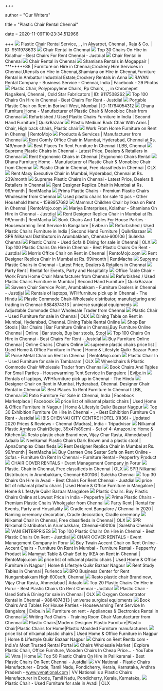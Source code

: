 +++
        
author = "Our Writers"
        
title = "Plastic Chair Rental Chennai"
        
date = 2020-11-09T10:23:34.512966
        
+++
[ ![](https://3.imimg.com/data3/EV/ES/MY-16588624/plastic-chair-rental-service-250x250.jpg)](https://3.imimg.com/data3/EV/ES/MY-16588624/plastic-chair-rental-service-250x250.jpg) Plastic Chair Rental Service, ,  ,         in Alwarpet, Chennai , Raja & Co. | ID: 9511978633
[ ![](https://4.imimg.com/data4/EV/MB/NSDMERP-31679373/chairforrental-250x250.png)](https://4.imimg.com/data4/EV/MB/NSDMERP-31679373/chairforrental-250x250.png) Chair Rental in Chennai
[ ![](https://content.jdmagicbox.com/comp/chennai/d1/044pxx44.xx44.190315113811.j6d1/catalogue/mariya-enterprises-kolathur-chennai-decorative-light-on-hire-gvql780cg2.jpg?clr=)](https://content.jdmagicbox.com/comp/chennai/d1/044pxx44.xx44.190315113811.j6d1/catalogue/mariya-enterprises-kolathur-chennai-decorative-light-on-hire-gvql780cg2.jpg?clr=) Top 30 Chairs On Hire in Kolathur - Best Chairs For Rent Chennai - Justdial
[ ![](https://5.imimg.com/data5/KK/RI/GS/SELLER-11838016/office-furniture-rental-250x250.jpg)](https://5.imimg.com/data5/KK/RI/GS/SELLER-11838016/office-furniture-rental-250x250.jpg) Chair Rental in Chennai
[ ![](https://3.imimg.com/data3/AU/SX/GLADMIN-42481/chair-rental-500x500.jpg)](https://3.imimg.com/data3/AU/SX/GLADMIN-42481/chair-rental-500x500.jpg) Chair Rental in Chennai
[ ![](https://arunrentals.advertroindia.co.in/uploads-advertro-03-08-2019/arunrentals/updates/73143/arun-rentals-nolambur-chennai-shamiana-on-hire-og219.jpg)](https://arunrentals.advertroindia.co.in/uploads-advertro-03-08-2019/arunrentals/updates/73143/arun-rentals-nolambur-chennai-shamiana-on-hire-og219.jpg) Shamiana Rentals in Mogappair | ********88 | Furniture on Hire in Chennai,Crockery  Hire Services in Chennai,Utensils on Hire in Chennai,Shamiana on Hire in  Chennai,Furniture Rental in Ambattur Industrial Estate,Crockery Rentals in  Anna
[ ![](https://lookaside.fbsbx.com/lookaside/crawler/media/?media_id=1378212112232636)](https://lookaside.fbsbx.com/lookaside/crawler/media/?media_id=1378212112232636) RAYAN Rental Company - Business Service - Chennai, India | Facebook - 29  Photos
[ ![](https://3.imimg.com/data3/QP/AN/MY-10660612/plastic-chair-500x500.jpg)](https://3.imimg.com/data3/QP/AN/MY-10660612/plastic-chair-500x500.jpg) Plastic Chair, Polypropylene Chairs, Pp Chairs,   ,    ,   in Chromepet Nagalkeni, Chennai , Cold  Star Fabricators | ID: 9117508262
[ ![](https://content.jdmagicbox.com/comp/chennai/a1/044pxx44.xx44.170405191447.x8a1/catalogue/ab-enterprises-adambakkam-chennai-chairs-on-hire-05qia390z2.jpg?clr=)](https://content.jdmagicbox.com/comp/chennai/a1/044pxx44.xx44.170405191447.x8a1/catalogue/ab-enterprises-adambakkam-chennai-chairs-on-hire-05qia390z2.jpg?clr=) Top 100 Chairs On Hire in Chennai - Best Chairs For Rent - Justdial
[ ![](https://4.imimg.com/data4/SW/AF/MY-27382404/portable-plastic-chair-on-rent-250x250.jpg)](https://4.imimg.com/data4/SW/AF/MY-27382404/portable-plastic-chair-on-rent-250x250.jpg) Portable Plastic Chair on Rent in Borivali West, Mumbai | ID: 11764054312
[ ![](https://3.imimg.com/data3/CF/AV/MY-2771113/premium-chairs-500x500.jpg)](https://3.imimg.com/data3/CF/AV/MY-2771113/premium-chairs-500x500.jpg) Dhana Furniture Home - Manufacturer of Plastic Chair & Monobloc Chair from  Chennai
[ ![](https://teja8.kuikr.com/i6/20200703/HOTEL---CAFE-CHAIRS---TABLES-RS-360-onwards-VB201705171774173-ak_LWBP865262348-1593760144.webp)](https://teja8.kuikr.com/i6/20200703/HOTEL---CAFE-CHAIRS---TABLES-RS-360-onwards-VB201705171774173-ak_LWBP865262348-1593760144.webp) Refurbished / Used Plastic Chairs Furniture in India | Second Hand  Furniture | QuikrBazaar
[ ![](https://i.pinimg.com/originals/e0/63/bc/e063bc2f5a58f4d75c46f17e039e6842.jpg)](https://i.pinimg.com/originals/e0/63/bc/e063bc2f5a58f4d75c46f17e039e6842.jpg) Plastic Medium Back Chair With Arms | Chair, High back chairs, Plastic chair
[ ![](https://p.rmjo.in/productSquare/3tofxq9s-500x500.jpg)](https://p.rmjo.in/productSquare/3tofxq9s-500x500.jpg) Work From Home Furniture on Rent in Chennai | RentoMojo
[ ![](https://4.imimg.com/data4/SO/CJ/NSDMERP-62588985/plasticchairs-500x500.png)](https://4.imimg.com/data4/SO/CJ/NSDMERP-62588985/plasticchairs-500x500.png) Products & Services | Manufacturer from Chennai
[ ![](https://www.rentmacha.com/wp-content/uploads/2017/03/Comfy-Office-Chair-Front-View-1.jpg)](https://www.rentmacha.com/wp-content/uploads/2017/03/Comfy-Office-Chair-Front-View-1.jpg) Rent Comfy Office Chair in Mumbai, Hyderabad, Chennai at Rs. 149/month
[ ![](https://imgmedia.lbb.in/media/2019/06/5d1396764853cd2fdb01e2ca_1561564790895.jpg)](https://imgmedia.lbb.in/media/2019/06/5d1396764853cd2fdb01e2ca_1561564790895.jpg) Best Places To Rent Furniture In Chennai I LBB, Chennai
[ ![](https://5.imimg.com/data5/KW/OQ/HD/SELLER-6986453/plastic-chair-250x250.jpg)](https://5.imimg.com/data5/KW/OQ/HD/SELLER-6986453/plastic-chair-250x250.jpg) Supreme Plastic Chairs in Chennai - Latest Price, Dealers & Retailers in  Chennai
[ ![](https://www.payrentz.com/uploads/product/chair-out-of-stock-egdd5f2d25fb3f8a1.jpg)](https://www.payrentz.com/uploads/product/chair-out-of-stock-egdd5f2d25fb3f8a1.jpg) Rent Ergonomic Chairs in Chennai | Ergonomic Chairs Rental
[ ![](https://5.imimg.com/data5/SV/AS/MY-2771113/monobloc-black-plastic-chair-500x500.jpg)](https://5.imimg.com/data5/SV/AS/MY-2771113/monobloc-black-plastic-chair-500x500.jpg) Dhana Furniture Home - Manufacturer of Plastic Chair & Monobloc Chair from  Chennai
[ ![](https://apollo-singapore.akamaized.net/v1/files/edepbsyjsuda3-IN/image;s=272x0)](https://apollo-singapore.akamaized.net/v1/files/edepbsyjsuda3-IN/image;s=272x0) Plastic Chair in Chennai, Free classifieds in Chennai | OLX
[ ![](https://www.rentmacha.com/wp-content/uploads/2018/11/maxy-executive-chair-on-rent-main-image-rentmacha-976x732.jpg)](https://www.rentmacha.com/wp-content/uploads/2018/11/maxy-executive-chair-on-rent-main-image-rentmacha-976x732.jpg) Rent Maxy Executive Chair in Mumbai, Hyderabad, Chennai at Rs. 239/month
[ ![](https://5.imimg.com/data5/YO/XW/MO/SELLER-11839052/plastic-chair-250x250.jpg)](https://5.imimg.com/data5/YO/XW/MO/SELLER-11839052/plastic-chair-250x250.jpg) Supreme Plastic Chairs in Chennai - Latest Price, Dealers & Retailers in  Chennai
[ ![](https://www.rentmacha.com/wp-content/uploads/2017/10/DSW_Replica_Chair_on_rent_mumbai_chennai_hyderabad_rentmacha_online_live_image.jpg)](https://www.rentmacha.com/wp-content/uploads/2017/10/DSW_Replica_Chair_on_rent_mumbai_chennai_hyderabad_rentmacha_online_live_image.jpg) Rent Designer Replica Chair in Mumbai at Rs. 99/month | RentMacha
[ ![](https://2.imimg.com/data2/IU/FV/MY-3252946/premium-plastic-chairs-500x500.jpg)](https://2.imimg.com/data2/IU/FV/MY-3252946/premium-plastic-chairs-500x500.jpg) Prima Plastic Chairs - Premium Plastic Chairs Wholesaler from Chennai
[ ![](https://apollo-singapore.akamaized.net/v1/files/8kijteljjex93-IN/image;s=850x0)](https://apollo-singapore.akamaized.net/v1/files/8kijteljjex93-IN/image;s=850x0) Used plastic chairs for sale 10 pcs - Other Household Items - 1598957682
[ ![](https://p.rmjo.in/productSquare/thbt2hjh-500x500.jpg)](https://p.rmjo.in/productSquare/thbt2hjh-500x500.jpg) Mammut Children Chair by Ikea on Rent in Chennai | RentoMojo.com
[ ![](https://content3.jdmagicbox.com/comp/chennai/d1/044pxx44.xx44.190315113811.j6d1/catalogue/mariya-enterprises-kolathur-chennai-decorative-light-on-hire-gvql780cg2-250.jpg)](https://content3.jdmagicbox.com/comp/chennai/d1/044pxx44.xx44.190315113811.j6d1/catalogue/mariya-enterprises-kolathur-chennai-decorative-light-on-hire-gvql780cg2-250.jpg) Mariya Enterprises, Kolathur - Shamiana On Hire in Chennai - Justdial
[ ![](https://www.rentmacha.com/wp-content/uploads/2017/10/DSW_Replica_Chair_on_rent_mumbai_chennai_hyderabad_rentmacha_online_main_image-976x732.jpg)](https://www.rentmacha.com/wp-content/uploads/2017/10/DSW_Replica_Chair_on_rent_mumbai_chennai_hyderabad_rentmacha_online_main_image-976x732.jpg) Rent Designer Replica Chair in Mumbai at Rs. 99/month | RentMacha
[ ![](https://gallery.evibe.in/planner/317/images/packages/886/profile/1489646441-Roundtableswithcloth.JPG)](https://gallery.evibe.in/planner/317/images/packages/886/profile/1489646441-Roundtableswithcloth.JPG) Book Chairs And Tables For House Parties - Housewarming Tent Service In  Bangalore | Evibe.in
[ ![](https://teja8.kuikr.com/i5/20201028/PLASTIC-CHAIRS-250-ONWARDS-VB201705171774173-ak_LWBP1293682483-1603877493.webp)](https://teja8.kuikr.com/i5/20201028/PLASTIC-CHAIRS-250-ONWARDS-VB201705171774173-ak_LWBP1293682483-1603877493.webp) Refurbished / Used Plastic Chairs Furniture in India | Second Hand  Furniture | QuikrBazaar
[ ![](https://sulcdn.azureedge.net/biz-live/img-320x200/2583176-23698-7408.jpeg)](https://sulcdn.azureedge.net/biz-live/img-320x200/2583176-23698-7408.jpeg) SPR Nilkamal Distributors in Arumbakkam, Chennai-600106 | Sulekha Chennai
[ ![](https://apollo-singapore.akamaized.net/v1/files/y8dgqs3mz38c2-IN/image;s=272x0)](https://apollo-singapore.akamaized.net/v1/files/y8dgqs3mz38c2-IN/image;s=272x0) Plastic Chairs - Used Sofa & Dining for sale in Chennai | OLX
[ ![](https://content.jdmagicbox.com/comp/chennai/e9/044pxx44.xx44.110301165501.g6e9/catalogue/7-hills-suppliers-arumbakkam-chennai-shamiana-on-hire-4k0wwb9.jpg?clr=)](https://content.jdmagicbox.com/comp/chennai/e9/044pxx44.xx44.110301165501.g6e9/catalogue/7-hills-suppliers-arumbakkam-chennai-shamiana-on-hire-4k0wwb9.jpg?clr=) Top 100 Plastic Chairs On Hire in Chennai - Best Plastic Chairs On Rent -  Justdial
[ ![](https://p.rmjo.in/productSquare/puf4qhjn-500x500.jpg)](https://p.rmjo.in/productSquare/puf4qhjn-500x500.jpg) Morris Office Chair on Rent in Chennai | RentoMojo.com
[ ![](https://www.rentmacha.com/wp-content/uploads/2017/10/DSW_Replica_Chair_on_rent_mumbai_chennai_hyderabad_rentmacha_online_side_image-976x732.jpg)](https://www.rentmacha.com/wp-content/uploads/2017/10/DSW_Replica_Chair_on_rent_mumbai_chennai_hyderabad_rentmacha_online_side_image-976x732.jpg) Rent Designer Replica Chair in Mumbai at Rs. 99/month | RentMacha
[ ![](https://4.imimg.com/data4/JJ/CK/GLADMIN-184574/supreme-plastic-chairs-500x500.jpg)](https://4.imimg.com/data4/JJ/CK/GLADMIN-184574/supreme-plastic-chairs-500x500.jpg) Supreme Plastic Chairs in Chennai - Latest Price, Dealers & Retailers in  Chennai
[ ![](https://www.partyrent.com/sites/default/files/styles/image_1680x690/public/pr-grp_20200304_app-landingpage-slider_002_8.png?itok=OMaR3oIL)](https://www.partyrent.com/sites/default/files/styles/image_1680x690/public/pr-grp_20200304_app-landingpage-slider_002_8.png?itok=OMaR3oIL) Party Rent | Rental for Events, Party and Hospitality
[ ![](https://5.imimg.com/data5/RA/FM/UP/ANDROID-3513523/product-jpeg-250x250.jpg)](https://5.imimg.com/data5/RA/FM/UP/ANDROID-3513523/product-jpeg-250x250.jpg) Office Table Chair - Work From Home Chair Manufacturer from Chennai
[ ![](https://teja8.kuikr.com/i5/20201016/Nilkamal-Chairs---4-in-numbers-VB201705171774173-ak_LWBP849055291-1602865758.jpeg)](https://teja8.kuikr.com/i5/20201016/Nilkamal-Chairs---4-in-numbers-VB201705171774173-ak_LWBP849055291-1602865758.jpeg) Refurbished / Used Plastic Chairs Furniture in Mumbai | Second Hand  Furniture | QuikrBazaar
[ ![](https://content3.jdmagicbox.com/comp/chennai/45/044p5430445/catalogue/saveen-chair-service-point-arumbakkam-chennai-furniture-dealers-62n65.jpg?clr=4f1717)](https://content3.jdmagicbox.com/comp/chennai/45/044p5430445/catalogue/saveen-chair-service-point-arumbakkam-chennai-furniture-dealers-62n65.jpg?clr=4f1717) Saveen Chair Service Point, Arumbakkam - Furniture Dealers in Chennai -  Justdial
[ ![](https://www.thehindu.com/news/cities/chennai/qkdtzz/article31714838.ece/ALTERNATES/LANDSCAPE_1200/31dcrenting-2)](https://www.thehindu.com/news/cities/chennai/qkdtzz/article31714838.ece/ALTERNATES/LANDSCAPE_1200/31dcrenting-2) Rentals of laptops, WFHfurniture pick up in Chennai - The Hindu
[ ![](https://www.surgicalequipmentsonline.com/wp-content/uploads/2020/01/v5.jpg)](https://www.surgicalequipmentsonline.com/wp-content/uploads/2020/01/v5.jpg) Plastic Commode Chair-Wholesale distributor, manufacturing and trading in  Chennai-9884874313 | universe surgical equipments
[ ![](https://5.imimg.com/data5/LD/GW/MY-16734767/height-adjustable-commode-chair-500x500.jpg)](https://5.imimg.com/data5/LD/GW/MY-16734767/height-adjustable-commode-chair-500x500.jpg) Adjustable Commode Chair Wholesale Trader from Chennai
[ ![](https://apollo-singapore.akamaized.net/v1/files/qinezjgxt1wr-IN/image;s=272x0)](https://apollo-singapore.akamaized.net/v1/files/qinezjgxt1wr-IN/image;s=272x0) Plastic Chair - Used Furniture for sale in Chennai | OLX
[ ![](https://www.rentmacha.com/wp-content/uploads/2018/11/victoria-coffee-table-set-on-rent-main-image-rentmacha-360x270.jpg)](https://www.rentmacha.com/wp-content/uploads/2018/11/victoria-coffee-table-set-on-rent-main-image-rentmacha-360x270.jpg) Dining Table on Rent in Mumbai, Hyderabad, Chennai. Dining Table Rental  Online
[ ![](https://i.pinimg.com/736x/ba/d6/39/bad639d98a91872581e028531406830d.jpg)](https://i.pinimg.com/736x/ba/d6/39/bad639d98a91872581e028531406830d.jpg) Shop Bar Stools | Bar Chairs | Bar Furniture Online in Chennai.Buy  Furniture Online Chennai | Online | Bar stools, Buy bar stools, Stool
[ ![](https://content.jdmagicbox.com/comp/chennai/f9/044pxx44.xx44.111018182254.w3f9/catalogue/sri-lakshmi-enterprises-choolaimedu-chennai-shamiana-on-hire-3p6i5cm.jpg?clr=)](https://content.jdmagicbox.com/comp/chennai/f9/044pxx44.xx44.111018182254.w3f9/catalogue/sri-lakshmi-enterprises-choolaimedu-chennai-shamiana-on-hire-3p6i5cm.jpg?clr=) Top 100 Chairs On Hire in Chennai - Best Chairs For Rent - Justdial
[ ![](https://www.chennaichairs.com/images/thumbs/w_0003580_ample-highback-mesh-office-chair_345.jpeg)](https://www.chennaichairs.com/images/thumbs/w_0003580_ample-highback-mesh-office-chair_345.jpeg) Buy Furniture Online Chennai | Online Chairs | Chairs Online
[ ![](https://teja8.kuikr.com/i4/20201024/new-plastic-chair-at-wholesale-rate-300rs-single-piece-B0B7333647-VB201705171774173-ak_LWBP2047516044-1603481615.png)](https://teja8.kuikr.com/i4/20201024/new-plastic-chair-at-wholesale-rate-300rs-single-piece-B0B7333647-VB201705171774173-ak_LWBP2047516044-1603481615.png) supreme plastic chairs price list | Used Home & Office Furniture in Pune |  Home & Lifestyle Quikr Bazaar Pune
[ ![](https://p.rmjo.in/productSquare/v2tr4ath-500x500.jpg)](https://p.rmjo.in/productSquare/v2tr4ath-500x500.jpg) Poise Metal Chair on Rent in Chennai | RentoMojo.com
[ ![](https://apollo-singapore.akamaized.net/v1/files/rhfb0yjtxx65-IN/image;s=272x0)](https://apollo-singapore.akamaized.net/v1/files/rhfb0yjtxx65-IN/image;s=272x0) Plastic Chair In - Used Furniture for sale in Tambaram | OLX
[ ![](https://5.imimg.com/data5/ZW/ZV/GX/ANDROID-13569095/product-jpeg-500x500.jpg)](https://5.imimg.com/data5/ZW/ZV/GX/ANDROID-13569095/product-jpeg-500x500.jpg) Wheelchairs & Plastic Commode Chair Wholesale Trader from Chennai
[ ![](https://gallery.evibe.in/planner/357/images/packages/958/profile/1490794171-Tent.jpg)](https://gallery.evibe.in/planner/357/images/packages/958/profile/1490794171-Tent.jpg) Book Chairs And Tables For Small Parties - Housewarming Tent Service In  Bangalore | Evibe.in
[ ![](https://www.thehindu.com/news/cities/chennai/qkdtzz/article31714838.ece/alternates/FREE_615/31dcrenting-2)](https://www.thehindu.com/news/cities/chennai/qkdtzz/article31714838.ece/alternates/FREE_615/31dcrenting-2) Rentals of laptops, WFHfurniture pick up in Chennai - The Hindu
[ ![](https://www.rentmacha.com/wp-content/uploads/2017/10/DSW_Replica_Chair_on_rent_mumbai_chennai_hyderabad_rentmacha_online_main_image-360x270.jpg)](https://www.rentmacha.com/wp-content/uploads/2017/10/DSW_Replica_Chair_on_rent_mumbai_chennai_hyderabad_rentmacha_online_main_image-360x270.jpg) Designer Chair on Rent in Mumbai, Hyderabad, Chennai. Designer Chair Rental  in Chennai
[ ![](https://imgmedia.lbb.in/media/2019/06/5d1396764853cd2fdb01e2cb_1561564790896.jpg)](https://imgmedia.lbb.in/media/2019/06/5d1396764853cd2fdb01e2cb_1561564790896.jpg) Best Places To Rent Furniture In Chennai I LBB, Chennai
[ ![](https://lookaside.fbsbx.com/lookaside/crawler/media/?media_id=1033279110401039)](https://lookaside.fbsbx.com/lookaside/crawler/media/?media_id=1033279110401039) Patio Furniture For Sale in Chennai, India | Facebook Marketplace | Facebook
[ ![](https://teja8.kuikr.com/i6/20201018/Brand-New-Plastic-chairs-VB201705171774173-ak_LWBP1235097257-1602975623.png)](https://teja8.kuikr.com/i6/20201018/Brand-New-Plastic-chairs-VB201705171774173-ak_LWBP1235097257-1602975623.png) price list of nilkamal plastic chairs | Used Home & Office Furniture in  Nagpur | Home & Lifestyle Quikr Bazaar Nagpur
[ ![](https://content.jdmagicbox.com/comp/chennai/d5/044pxx44.xx44.131118153132.p2d5/catalogue/l-g-traders-arumbakkam-chennai-mobile-toilets-on-hire-blpdx.jpg?clr=)](https://content.jdmagicbox.com/comp/chennai/d5/044pxx44.xx44.131118153132.p2d5/catalogue/l-g-traders-arumbakkam-chennai-mobile-toilets-on-hire-blpdx.jpg?clr=) Top 30 Exhibition Furniture On Hire in Chennai -     ,  - Best Exhibition Furniture On Rent - Justdial
[ ![](https://dynamic-media-cdn.tripadvisor.com/media/photo-o/0d/30/ee/6d/temples-around-chennai.jpg?w=900&h=-1&s=1)](https://dynamic-media-cdn.tripadvisor.com/media/photo-o/0d/30/ee/6d/temples-around-chennai.jpg?w=900&h=-1&s=1) IBIS CHENNAI CITY CENTRE HOTEL $31 ($36) - Updated 2020 Prices & Reviews  - Chennai (Madras), India - Tripadvisor
[ ![](https://images-na.ssl-images-amazon.com/images/I/61sfopO3lwL._SX522_.jpg)](https://images-na.ssl-images-amazon.com/images/I/61sfopO3lwL._SX522_.jpg) Nilkamal Plastic Armless Chair(Beige, 39x47x89cm) - Set of 4: Amazon.in:  Home & Kitchen
[ ![](https://www.adaalo.com/upload/Document/1502687918_1_thumb.png)](https://www.adaalo.com/upload/Document/1502687918_1_thumb.png) Resto plastic chair Brand new, Vijay Char Rasta, Ahmedabad | Adaalo
[ ![](https://s3-ap-southeast-1.amazonaws.com/apnacomplexdocs/user_content/cyber-commune/classifieds/206024c38d61e849cf1062b3d36c5392___c47d95a0-d849-453f-adc4-6b8b364f6b37.jpg)](https://s3-ap-southeast-1.amazonaws.com/apnacomplexdocs/user_content/cyber-commune/classifieds/206024c38d61e849cf1062b3d36c5392___c47d95a0-d849-453f-adc4-6b8b364f6b37.jpg) Neelkamal Plastic Chairs Dark Brown and a plastic stool | ApnaComplex  Classifieds
[ ![](https://www.rentmacha.com/wp-content/uploads/2017/10/DSW_Replica_Chair_on_rent_mumbai_chennai_hyderabad_rentmacha_online_dimension_image.jpg)](https://www.rentmacha.com/wp-content/uploads/2017/10/DSW_Replica_Chair_on_rent_mumbai_chennai_hyderabad_rentmacha_online_dimension_image.jpg) Rent Designer Replica Chair in Mumbai at Rs. 99/month | RentMacha
[ ![](https://ii1.pepperfry.com/media/catalog/product/c/a/800x880/carmen-one-seater-sofa-on-rent-carmen-one-seater-sofa-on-rent-sr1t2n.jpg)](https://ii1.pepperfry.com/media/catalog/product/c/a/800x880/carmen-one-seater-sofa-on-rent-carmen-one-seater-sofa-on-rent-sr1t2n.jpg) Buy Carmen One Seater Sofa on Rent Online - Sofas - Furniture On Rent In  Chennai - Furniture Rental - Pepperfry Product
[ ![](https://lh3.googleusercontent.com/4qiBgnLsXY13qwAbbGdNOI9AwjzBNZmacSykQbFlIhJlF9VIy1SqYARIspUa5Dmpep5luxH4=w1080-h608-p-no-v0)](https://lh3.googleusercontent.com/4qiBgnLsXY13qwAbbGdNOI9AwjzBNZmacSykQbFlIhJlF9VIy1SqYARIspUa5Dmpep5luxH4=w1080-h608-p-no-v0) CHAIR COVER RENTALS - Event Management Company in Porur
[ ![](https://apollo-singapore.akamaized.net/v1/files/lkku4uxpnybu1-IN/image;s=272x0)](https://apollo-singapore.akamaized.net/v1/files/lkku4uxpnybu1-IN/image;s=272x0) Plastic. Chair in Chennai, Free classifieds in Chennai | OLX
[ ![](https://sulcdn.azureedge.net/biz-live/img-320x200/2583176-23700-8381.jpeg)](https://sulcdn.azureedge.net/biz-live/img-320x200/2583176-23700-8381.jpeg) SPR Nilkamal Distributors in Arumbakkam, Chennai-600106 | Sulekha Chennai
[ ![](https://content.jdmagicbox.com/comp/chennai/l2/044pxx44.xx44.180314104946.c8l2/catalogue/sridhar-sound-system-chennai-pqy20.jpg?clr=)](https://content.jdmagicbox.com/comp/chennai/l2/044pxx44.xx44.180314104946.c8l2/catalogue/sridhar-sound-system-chennai-pqy20.jpg?clr=) Top 30 Chairs On Hire in Avadi - Best Chairs For Rent Chennai - Justdial
[ ![](https://teja8.kuikr.com/i6/20201021/Plastic-Chairs-and-Tables-VB201705171774173-ak_LWBP906937958-1603275570.jpeg)](https://teja8.kuikr.com/i6/20201021/Plastic-Chairs-and-Tables-VB201705171774173-ak_LWBP906937958-1603275570.jpeg) price list of nilkamal plastic chairs | Used Home & Office Furniture in  Mangalore | Home & Lifestyle Quikr Bazaar Mangalore
[ ![](https://ii1.pepperfry.com/media/catalog/product/p/l/236x260/plastic-chair--set-of-2--marble-beigecolour--by-prima-plastic-chair--set-of-2--marble-beigecolour--b-ve25go.jpg)](https://ii1.pepperfry.com/media/catalog/product/p/l/236x260/plastic-chair--set-of-2--marble-beigecolour--by-prima-plastic-chair--set-of-2--marble-beigecolour--b-ve25go.jpg) Plastic Chairs: Buy Plastic Chairs Online at Lowest Price in India -  Pepperfry
[ ![](https://2.imimg.com/data2/EU/LB/MY-3252946/stylish-plastic-chairs-500x500.jpg)](https://2.imimg.com/data2/EU/LB/MY-3252946/stylish-plastic-chairs-500x500.jpg) Prima Plastic Chairs - Premium Plastic Chairs Wholesaler from Chennai
[ ![](https://www.partyrent.com/sites/default/files/styles/image_1680x690/public/pr-fra_20200609_1190_slider.jpg?itok=WbT5WwIV)](https://www.partyrent.com/sites/default/files/styles/image_1680x690/public/pr-fra_20200609_1190_slider.jpg?itok=WbT5WwIV) Party Rent | Rental for Events, Party and Hospitality
[ ![](https://i.pinimg.com/736x/1a/bc/81/1abc8111484bb6883e5ff82e0ad6b6f3.jpg)](https://i.pinimg.com/736x/1a/bc/81/1abc8111484bb6883e5ff82e0ad6b6f3.jpg) Cradle rent Bangalore / Chennai in 2020 | Naming ceremony decoration,  Cradle decoration, Cradle ceremony
[ ![](https://apollo-singapore.akamaized.net/v1/files/uao69idkqwtm2-IN/image;s=272x0)](https://apollo-singapore.akamaized.net/v1/files/uao69idkqwtm2-IN/image;s=272x0) Nilkamal Chair in Chennai, Free classifieds in Chennai | OLX
[ ![](https://sulcdn.azureedge.net/biz-live/img-320x200/2583176-23699-4581.jpeg)](https://sulcdn.azureedge.net/biz-live/img-320x200/2583176-23699-4581.jpeg) SPR Nilkamal Distributors in Arumbakkam, Chennai-600106 | Sulekha Chennai
[ ![](http://www.vanienterprises.in/image/ch3.jpg)](http://www.vanienterprises.in/image/ch3.jpg) VANI ENTERPRISES
[ ![](https://content.jdmagicbox.com/comp/chennai/x3/044pxx44.xx44.101117134007.k4x3/catalogue/selva-vinayagar-suppliers-shenoy-nagar-chennai-shamiana-on-hire-pkbwxdkdmt.jpg?clr=)](https://content.jdmagicbox.com/comp/chennai/x3/044pxx44.xx44.101117134007.k4x3/catalogue/selva-vinayagar-suppliers-shenoy-nagar-chennai-shamiana-on-hire-pkbwxdkdmt.jpg?clr=) Top 100 Plastic Chairs On Hire in Chennai - Best Plastic Chairs On Rent -  Justdial
[ ![](https://lh3.googleusercontent.com/-YUYVMFX9PF0/WqeY1Ezd26I/AAAAAAAAAEg/D5dy47hent8m7rVekla7bZFAyJ6KYsi4gCLIBGAYYCw/w768-h768-n-o-k-v1/)](https://lh3.googleusercontent.com/-YUYVMFX9PF0/WqeY1Ezd26I/AAAAAAAAAEg/D5dy47hent8m7rVekla7bZFAyJ6KYsi4gCLIBGAYYCw/w768-h768-n-o-k-v1/) CHAIR COVER RENTALS - Event Management Company in Porur
[ ![](https://ii1.pepperfry.com/media/catalog/product/t/w/800x880/twain-accent-chair-on-rent-twain-accent-chair-on-rent-gkgm7j.jpg)](https://ii1.pepperfry.com/media/catalog/product/t/w/800x880/twain-accent-chair-on-rent-twain-accent-chair-on-rent-gkgm7j.jpg) Buy Twain Accent Chair on Rent Online - Accent Chairs - Furniture On Rent  In Mumbai - Furniture Rental - Pepperfry Product
[ ![](https://p.rmjo.in/moodShot/tq027awa-1024x512.jpg)](https://p.rmjo.in/moodShot/tq027awa-1024x512.jpg) Mammut Table & Chair Set by IKEA on Rent in Chennai | RentoMojo.com
[ ![](https://teja8.kuikr.com/i6/20201031/Comfortable-Neekamal-Plastic-Chair-VB201705171774173-ak_LWBP139997720-1604160217.png)](https://teja8.kuikr.com/i6/20201031/Comfortable-Neekamal-Plastic-Chair-VB201705171774173-ak_LWBP139997720-1604160217.png) price list of nilkamal plastic chairs | Used Home & Office Furniture in  Nagpur | Home & Lifestyle Quikr Bazaar Nagpur
[ ![](https://d26iwjla857pn6.cloudfront.net/uploads/production/furniture_item/88/1440w_174c8952.jpg)](https://d26iwjla857pn6.cloudfront.net/uploads/production/furniture_item/88/1440w_174c8952.jpg) Rent Study Tables in Chennai | Furlenco
[ ![](https://images.in.locan.to/BPO-Business-Center-for-Rent-Nungambakkam-High-600sqft/vap_4416890951.jpg)](https://images.in.locan.to/BPO-Business-Center-for-Rent-Nungambakkam-High-600sqft/vap_4416890951.jpg) BPO Business Center for Rent Nungambakkam High 600sqft, Chennai
[ ![](https://www.adaalo.com/upload/Document/1502687919_2_thumb.png)](https://www.adaalo.com/upload/Document/1502687919_2_thumb.png) Resto plastic chair Brand new, Vijay Char Rasta, Ahmedabad | Adaalo
[ ![](https://content.jdmagicbox.com/comp/chennai/a3/044pxx44.xx44.131219130252.j6a3/catalogue/deepa-sudar-traders-nandambakkam-kudiyiruppu-chennai-chairs-on-hire-45hcme2.jpg?clr=)](https://content.jdmagicbox.com/comp/chennai/a3/044pxx44.xx44.131219130252.j6a3/catalogue/deepa-sudar-traders-nandambakkam-kudiyiruppu-chennai-chairs-on-hire-45hcme2.jpg?clr=) Top 20 Plastic Chairs On Hire in Porur - Best Plastic Chairs On Rent Chennai  - Justdial
[ ![](https://apollo-singapore.akamaized.net/v1/files/okxahmiliqp01-IN/image;s=272x0)](https://apollo-singapore.akamaized.net/v1/files/okxahmiliqp01-IN/image;s=272x0) Plastic Chair - Used Sofa & Dining for sale in Chennai | OLX
[ ![](https://www.surgicalequipmentsonline.com/wp-content/uploads/2020/01/Oxygen-B-type-cylinder.jpg)](https://www.surgicalequipmentsonline.com/wp-content/uploads/2020/01/Oxygen-B-type-cylinder.jpg) Oxygen Concentrator Rental in Chennai - 9884874313 | universe surgical  equipments
[ ![](https://gallery.evibe.in/planner/317/images/packages/886/profile/1489646424-buffettableswithcloth.JPG)](https://gallery.evibe.in/planner/317/images/packages/886/profile/1489646424-buffettableswithcloth.JPG) Book Chairs And Tables For House Parties - Housewarming Tent Service In  Bangalore | Evibe.in
[ ![](https://s.rmjo.in/2020/10/20/mweb-kci0lo-bp0xfo.jpg)](https://s.rmjo.in/2020/10/20/mweb-kci0lo-bp0xfo.jpg) Furniture on rent - Appliances & Electronics Rental in Chennai
[ ![](https://5.imimg.com/data5/FL/NR/IB/SELLER-2118306/training-room-chair-500x500.jpg)](https://5.imimg.com/data5/FL/NR/IB/SELLER-2118306/training-room-chair-500x500.jpg) Writing Pad Chairs - Training Room Chair Manufacturer from Chennai
[ ![](https://www.supreme.co.in/data1/images/furnitureimage1.jpg)](https://www.supreme.co.in/data1/images/furnitureimage1.jpg) Plastic Chairs|Modern Designer Plastic Furniture|Plastic Chair|Plastic  Chairs for Home|Plastic Moulded Furniture manufacturers
[ ![](https://teja8.kuikr.com/i5/20201012/Nilkamal-Plastic-Chairs-VB201705171774173-ak_LWBP1921315792-1602446662.jpeg)](https://teja8.kuikr.com/i5/20201012/Nilkamal-Plastic-Chairs-VB201705171774173-ak_LWBP1921315792-1602446662.jpeg) price list of nilkamal plastic chairs | Used Home & Office Furniture in  Nagpur | Home & Lifestyle Quikr Bazaar Nagpur
[ ![](http://rentlx.com/oc-content/uploads/214/25067_preview.jpg)](http://rentlx.com/oc-content/uploads/214/25067_preview.jpg) Chairs on Rent  Rentlx.com - India's Most Trusted Rental Portal
[ ![](https://i.ytimg.com/vi/uRIUpDKGo-w/maxresdefault.jpg)](https://i.ytimg.com/vi/uRIUpDKGo-w/maxresdefault.jpg) Chairs Wholesale Market | Explore Plastic Chair, Office Furniture, Wooden  Chairs In Cheap Price... - YouTube
[ ![](https://static.vitra.com/media-resized/o6e3G9_11VPYRdhwU9_eKFiWZ_MntoheFVNy5ljP0yI/fill/1360/766/ce/0/aHR0cHM6Ly9zdGF0aWMudml0cmEuY29tL21lZGlhL2Fzc2V0LzM1NjE0MDQvc3RvcmFnZS92X2Z1bGxibGVlZF8xNDQweC80ODE3MDMyOC5qcGc.jpg)](https://static.vitra.com/media-resized/o6e3G9_11VPYRdhwU9_eKFiWZ_MntoheFVNy5ljP0yI/fill/1360/766/ce/0/aHR0cHM6Ly9zdGF0aWMudml0cmEuY29tL21lZGlhL2Fzc2V0LzM1NjE0MDQvc3RvcmFnZS92X2Z1bGxibGVlZF8xNDQweC80ODE3MDMyOC5qcGc.jpg) Vitra | Home
[ ![](https://content.jdmagicbox.com/comp/chennai/v3/044pxx44.xx44.160717101802.n6v3/catalogue/aruthra-decorators-pallikaranai-chennai-shamiana-on-hire-8k3obxh0lo.jpg)](https://content.jdmagicbox.com/comp/chennai/v3/044pxx44.xx44.160717101802.n6v3/catalogue/aruthra-decorators-pallikaranai-chennai-shamiana-on-hire-8k3obxh0lo.jpg) Top 50 Plastic Chairs On Hire in Pallikaranai - Best Plastic Chairs On Rent  Chennai - Justdial
[ ![](http://vvnational.com/wp-content/uploads/2017/11/pmbc_thunder.png)](http://vvnational.com/wp-content/uploads/2017/11/pmbc_thunder.png) VV National - Plastic Chairs Manufacturer - Erode, Tamil Nadu, Pondicherry,  Kerala, Karnataka, Andhra Pradesh - www.vvnational.com | VV National is a Plastic  Chairs Manufacturer in Erode, Tamil Nadu, Pondicherry, Kerala, Karnataka,
[ ![](https://apollo-singapore.akamaized.net/v1/files/4mmoobsc7e6f3-IN/image;s=272x0)](https://apollo-singapore.akamaized.net/v1/files/4mmoobsc7e6f3-IN/image;s=272x0) Plastic Chair - Used Furniture for sale in Avadi | OLX

